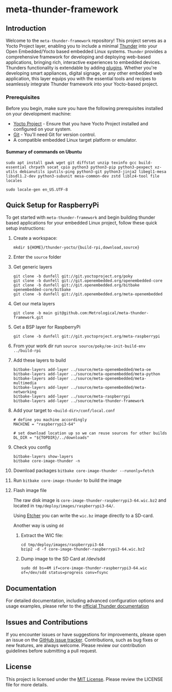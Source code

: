 # meta-thunder-framework

## Introduction

Welcome to the `meta-thunder-framework` repository! This project serves as a Yocto Project layer, enabling you to include a minimal [Thunder](https://rdkcentral.github.io/Thunder/) into your Open Embedded/Yocto based embedded Linux systems. `Thunder` provides a comprehensive framework for developing and deploying web-based applications, bringing rich, interactive experiences to embedded devices. Thunders functionality is extendable by adding [plugins](https://github.com/rdkcentral/ThunderNanoServices). Whether you're developing smart appliances, digital signage, or any other embedded web application, this layer equips you with the essential tools and recipes to seamlessly integrate Thunder framework into your Yocto-based project.

### Prerequisites

Before you begin, make sure you have the following prerequisites installed on your development machine:

- [Yocto Project](https://www.yoctoproject.org/) - Ensure that you have Yocto Project installed and configured on your system.
- [Git](https://git-scm.com/) - You'll need Git for version control.
- A compatible embedded Linux target platform or emulator.

#### Summary of commands on Ubuntu
   ``` shell
   sudo apt install gawk wget git diffstat unzip texinfo gcc build-essential chrpath socat cpio python3 python3-pip python3-pexpect xz-utils debianutils iputils-ping python3-git python3-jinja2 libegl1-mesa libsdl1.2-dev python3-subunit mesa-common-dev zstd liblz4-tool file locales
   ``` 
   ``` shell
   sudo locale-gen en_US.UTF-8
   ```  
## Quick Setup for RaspberryPi

To get started with `meta-thunder-framework` and begin building thunder based applications for your embedded Linux project, follow these quick setup instructions:

1. Create a workspace:
   ``` shell
   mkdir ${HOME}/thunder-yocto/{build-rpi,download,source}
   ```

1. Enter the ```source``` folder
1. Get generic layers
   ``` shell
   git clone -b dunfell git://git.yoctoproject.org/poky
   git clone -b dunfell git://git.openembedded.org/openembedded-core
   git clone -b dunfell git://git.openembedded.org/bitbake openembedded-core/bitbake
   git clone -b dunfell git://git.openembedded.org/meta-openembedded
   ``` 
1. Get our meta layers
   ``` shell
   git clone -b main git@github.com:Metrological/meta-thunder-framework.git
   ```

1. Get a BSP layer for RaspberryPi
    ``` shell
    git clone -b dunfell git://git.yoctoproject.org/meta-raspberrypi
    ```
1. From your work dir run ```source source/poky/oe-init-build-env ../build-rpi```
1. Add these layers to build
    ``` shell
    bitbake-layers add-layer ../source/meta-openembedded/meta-oe
    bitbake-layers add-layer ../source/meta-openembedded/meta-python
    bitbake-layers add-layer ../source/meta-openembedded/meta-multimedia
    bitbake-layers add-layer ../source/meta-openembedded/meta-networking
    bitbake-layers add-layer ../source/meta-raspberrypi
    bitbake-layers add-layer ../source/meta-thunder-framework
    ```

1. Add your target to ```<build-dir>/conf/local.conf```
   ```
   # define you machine accordingly 
   MACHINE = "raspberrypi3-64"

   # set download location up so we can reuse sources for other builds  
   DL_DIR = "${TOPDIR}/../downloads"
   ```

1. Check you config
   ``` shell
   bitbake-layers show-layers
   bitbake core-image-thunder -n
   ```

1. Download packages ```bitbake core-image-thunder --runonly=fetch```

1. Run ```bitbake core-image-thunder``` to build the image

1. Flash image file
    
    The raw disk image is ```core-image-thunder-raspberrypi3-64.wic.bz2``` and located in ```tmp/deploy/images/raspberrypi3-64/```.
    
    Using [Etcher](https://etcher.balena.io/) you can write the ```wic.bz``` image directly to a SD-card. 
    
    Another way is using ```dd```
    1. Extract the WIC file:
        ``` shell
        cd tmp/deploy/images/raspberrypi3-64
        bzip2 -d -f core-image-thunder-raspberrypi3-64.wic.bz2
        ```

    2. Dump image to the SD Card at /dev/sdd
       ``` shell
       sudo dd bs=4M if=core-image-thunder-raspberrypi3-64.wic of=/dev/sdd status=progress conv=fsync 
       ```
   
## Documentation

For detailed documentation, including advanced configuration options and usage examples, please refer to the [official Thunder documentation](https://rdkcentral.github.io/Thunder/)

## Issues and Contributions

If you encounter issues or have suggestions for improvements, please open an issue on the [GitHub issue tracker](https://github.com/rdkcentral/thunder/issues). Contributions, such as bug fixes or new features, are always welcome. Please review our contribution guidelines before submitting a pull request.

## License

This project is licensed under the [MIT License](COPYING.MIT). Please review the LICENSE file for more details.
